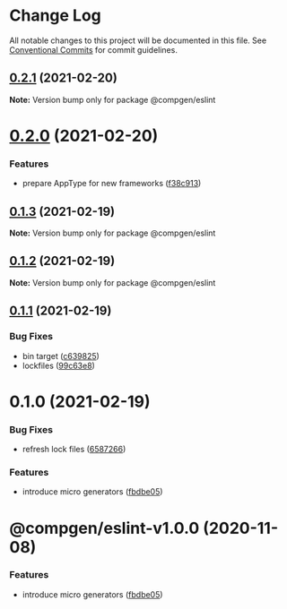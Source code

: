 # Change Log

All notable changes to this project will be documented in this file.
See [Conventional Commits](https://conventionalcommits.org) for commit guidelines.

## [0.2.1](https://github.com/developer239/compgen/compare/@compgen/eslint@0.2.0...@compgen/eslint@0.2.1) (2021-02-20)

**Note:** Version bump only for package @compgen/eslint





# [0.2.0](https://github.com/developer239/compgen/compare/@compgen/eslint@0.1.3...@compgen/eslint@0.2.0) (2021-02-20)


### Features

* prepare AppType for new frameworks ([f38c913](https://github.com/developer239/compgen/commit/f38c913f37d6e353648acab3393ac9678c245c30))





## [0.1.3](https://github.com/developer239/compgen/compare/@compgen/eslint@0.1.2...@compgen/eslint@0.1.3) (2021-02-19)

**Note:** Version bump only for package @compgen/eslint





## [0.1.2](https://github.com/developer239/compgen/compare/@compgen/eslint@0.1.1...@compgen/eslint@0.1.2) (2021-02-19)

**Note:** Version bump only for package @compgen/eslint





## [0.1.1](https://github.com/developer239/compgen/compare/@compgen/eslint@0.1.0...@compgen/eslint@0.1.1) (2021-02-19)


### Bug Fixes

* bin target ([c639825](https://github.com/developer239/compgen/commit/c639825f9c5c430880d33deeb648c9a087102fae))
* lockfiles ([99c63e8](https://github.com/developer239/compgen/commit/99c63e8f7192b2a8262f74e6f0fbd6943ebc1eb4))





# 0.1.0 (2021-02-19)


### Bug Fixes

* refresh lock files ([6587266](https://github.com/developer239/compgen/commit/658726677f8e29849ac47411a84a5569008fa3e0))


### Features

* introduce micro generators ([fbdbe05](https://github.com/developer239/compgen/commit/fbdbe0523b9f3187c4f8d08248eeb8a679650afd))





# @compgen/eslint-v1.0.0 (2020-11-08)


### Features

* introduce micro generators ([fbdbe05](https://github.com/developer239/compgen/commit/fbdbe0523b9f3187c4f8d08248eeb8a679650afd))
